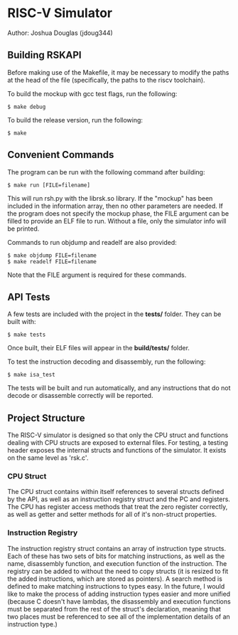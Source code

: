 # RISC-V Simulator
Author: Joshua Douglas (jdoug344)

## Building RSKAPI
Before making use of the Makefile, it may be necessary to modify the paths at the head of the file (specifically, the paths to the riscv toolchain).

To build the mockup with gcc test flags, run the following:
```
$ make debug
```

To build the release version, run the following:
```
$ make
```

## Convenient Commands
The program can be run with the following command after building:
```
$ make run [FILE=filename]
```
This will run rsh.py with the librsk.so library. If the "mockup" has been included in the information array, then no other parameters are needed. If the program does not specify the mockup phase, the FILE argument can be filled to provide an ELF file to run. Without a file, only the simulator info will be printed.

Commands to run objdump and readelf are also provided:
```
$ make objdump FILE=filename
$ make readelf FILE=filename
```
Note that the FILE argument is required for these commands.

## API Tests
A few tests are included with the project in the **tests/** folder. They can be built with:
```
$ make tests
```
Once built, their ELF files will appear in the **build/tests/** folder.

To test the instruction decoding and disassembly, run the following:
```
$ make isa_test
```
The tests will be built and run automatically, and any instructions that do not decode or disassemble correctly will be reported.

## Project Structure
The RISC-V simulator is designed so that only the CPU struct and functions dealing with CPU structs are exposed to external files. For testing, a testing header exposes the internal structs and functions of the simulator. It exists on the same level as 'rsk.c'. 

### CPU Struct
The CPU struct contains within itself references to several structs defined by the API, as well as an instruction registry struct and the PC and registers. The CPU has register access methods that treat the zero register correctly, as well as getter and setter methods for all of it's non-struct properties.

### Instruction Registry
The instruction registry struct contains an array of instruction type structs. Each of these has two sets of bits for matching instructions, as well as the name, disassembly function, and execution function of the instruction. The registry can be added to without the need to copy structs (it is resized to fit the added instructions, which are stored as pointers). A search method is defined to make matching instructions to types easy. In the future, I would like to make the process of adding instruction types easier and more unified (because C doesn't have lambdas, the disassembly and execution functions must be separated from the rest of the struct's declaration, meaning that two places must be referenced to see all of the implementation details of an instruction type.)
